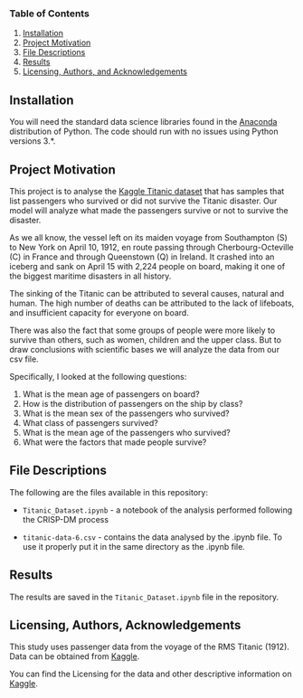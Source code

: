 
### Table of Contents

1. [Installation](#installation)
2. [Project Motivation](#motivation)
3. [File Descriptions](#files)
4. [Results](#results)
5. [Licensing, Authors, and Acknowledgements](#licensing)

## Installation <a name="installation"></a>

You will need the standard data science libraries found in the [Anaconda](https://docs.anaconda.com/anaconda/install/) distribution of Python.  The code should run with no issues using Python versions 3.*.

## Project Motivation<a name="motivation"></a>

This project is to analyse the [Kaggle Titanic dataset](https://www.kaggle.com/c/titanic/data) that has samples that list passengers who survived or did not survive the Titanic disaster. Our model will analyze what made the passengers survive or not to survive the disaster.

As we all know, the vessel left on its maiden voyage from Southampton (S) to New York on April 10, 1912, en route passing through Cherbourg-Octeville (C) in France and through Queenstown (Q) in Ireland. It crashed into an iceberg and sank on April 15 with 2,224 people on board, making it one of the biggest maritime disasters in all history.

The sinking of the Titanic can be attributed to several causes, natural and human. The high number of deaths can be attributed to the lack of lifeboats, and insufficient capacity for everyone on board.

There was also the fact that some groups of people were more likely to survive than others, such as women, children and the upper class. But to draw conclusions with scientific bases we will analyze the data from our csv file.

Specifically, I looked at the following questions:

1. What is the mean age of passengers on board?
2. How is the distribution of passengers on the ship by class?
3. What is the mean sex of the passengers who survived?
4. What class of passengers survived?
5. What is the mean age of the passengers who survived?
6. What were the factors that made people survive?

## File Descriptions <a name="files"></a>

The following are the files available in this repository:

* `Titanic_Dataset.ipynb` - a notebook of the analysis performed following the CRISP-DM process

* `titanic-data-6.csv` - contains the data analysed by the .ipynb file. To use it properly put it in the same directory as the .ipynb file.

## Results<a name="results"></a>

The results are saved in the `Titanic_Dataset.ipynb` file in the repository.

## Licensing, Authors, Acknowledgements<a name="licensing"></a>

This study uses passenger data from the voyage of the RMS Titanic (1912). Data can be obtained from [Kaggle](https://www.kaggle.com/c/titanic/data).

You can find the Licensing for the data and other descriptive information on [Kaggle](https://www.kaggle.com/).